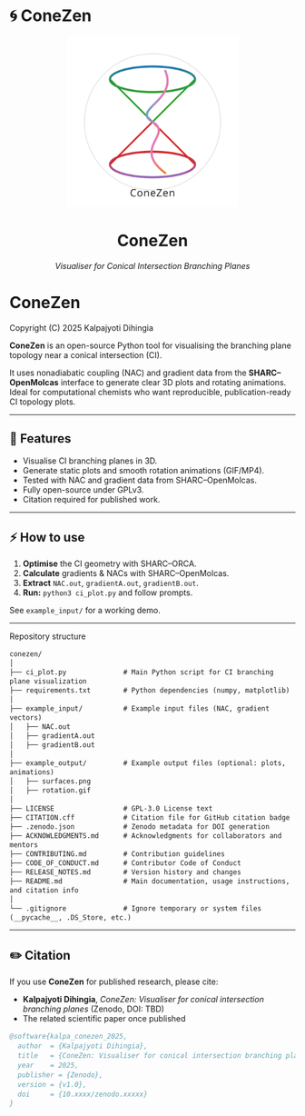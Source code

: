 # 🌀 ConeZen

<p align="center">
  <img src="logo6.svg" alt="ConeZen Logo" width="300"/>
</p>

<h1 align="center">ConeZen</h1>

<p align="center">
  <i>Visualiser for Conical Intersection Branching Planes</i>
</p>


# ConeZen

Copyright (C) 2025 Kalpajyoti Dihingia

**ConeZen** is an open-source Python tool for visualising the branching plane topology near a conical intersection (CI).

It uses nonadiabatic coupling (NAC) and gradient data from the **SHARC–OpenMolcas** interface to generate clear 3D plots and rotating animations.  
Ideal for computational chemists who want reproducible, publication-ready CI topology plots.

---

## 📌 Features
- Visualise CI branching planes in 3D.
- Generate static plots and smooth rotation animations (GIF/MP4).
- Tested with NAC and gradient data from SHARC–OpenMolcas.
- Fully open-source under GPLv3.
- Citation required for published work.

---

## ⚡ How to use

1. **Optimise** the CI geometry with SHARC–ORCA.
2. **Calculate** gradients & NACs with SHARC–OpenMolcas.
3. **Extract** `NAC.out`, `gradientA.out`, `gradientB.out`.
4. **Run:** `python3 ci_plot.py` and follow prompts.

See `example_input/` for a working demo.


---
Repository structure

```
conezen/
│
├── ci_plot.py              # Main Python script for CI branching plane visualization
├── requirements.txt        # Python dependencies (numpy, matplotlib)
│
├── example_input/          # Example input files (NAC, gradient vectors)
│   ├── NAC.out
│   ├── gradientA.out
│   ├── gradientB.out
│
├── example_output/         # Example output files (optional: plots, animations)
│   ├── surfaces.png
│   ├── rotation.gif
│
├── LICENSE                 # GPL-3.0 License text
├── CITATION.cff            # Citation file for GitHub citation badge
├── .zenodo.json            # Zenodo metadata for DOI generation
├── ACKNOWLEDGMENTS.md      # Acknowledgments for collaborators and mentors
├── CONTRIBUTING.md         # Contribution guidelines
├── CODE_OF_CONDUCT.md      # Contributor Code of Conduct
├── RELEASE_NOTES.md        # Version history and changes
├── README.md               # Main documentation, usage instructions, and citation info
│
└── .gitignore              # Ignore temporary or system files (__pycache__, .DS_Store, etc.)
```
---
## ✏️ Citation

If you use **ConeZen** for published research, please cite:
- **Kalpajyoti Dihingia**, *ConeZen: Visualiser for conical intersection branching planes* (Zenodo, DOI: TBD)
- The related scientific paper once published

```bibtex
@software{kalpa_conezen_2025,
  author  = {Kalpajyoti Dihingia},
  title   = {ConeZen: Visualiser for conical intersection branching planes},
  year    = 2025,
  publisher = {Zenodo},
  version = {v1.0},
  doi     = {10.xxxx/zenodo.xxxxx}
}
